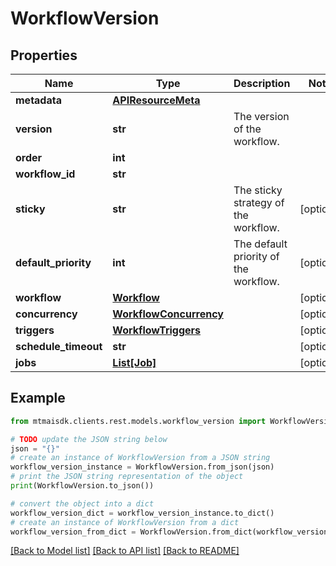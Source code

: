# WorkflowVersion


## Properties

Name | Type | Description | Notes
------------ | ------------- | ------------- | -------------
**metadata** | [**APIResourceMeta**](APIResourceMeta.md) |  | 
**version** | **str** | The version of the workflow. | 
**order** | **int** |  | 
**workflow_id** | **str** |  | 
**sticky** | **str** | The sticky strategy of the workflow. | [optional] 
**default_priority** | **int** | The default priority of the workflow. | [optional] 
**workflow** | [**Workflow**](Workflow.md) |  | [optional] 
**concurrency** | [**WorkflowConcurrency**](WorkflowConcurrency.md) |  | [optional] 
**triggers** | [**WorkflowTriggers**](WorkflowTriggers.md) |  | [optional] 
**schedule_timeout** | **str** |  | [optional] 
**jobs** | [**List[Job]**](Job.md) |  | [optional] 

## Example

```python
from mtmaisdk.clients.rest.models.workflow_version import WorkflowVersion

# TODO update the JSON string below
json = "{}"
# create an instance of WorkflowVersion from a JSON string
workflow_version_instance = WorkflowVersion.from_json(json)
# print the JSON string representation of the object
print(WorkflowVersion.to_json())

# convert the object into a dict
workflow_version_dict = workflow_version_instance.to_dict()
# create an instance of WorkflowVersion from a dict
workflow_version_from_dict = WorkflowVersion.from_dict(workflow_version_dict)
```
[[Back to Model list]](../README.md#documentation-for-models) [[Back to API list]](../README.md#documentation-for-api-endpoints) [[Back to README]](../README.md)


